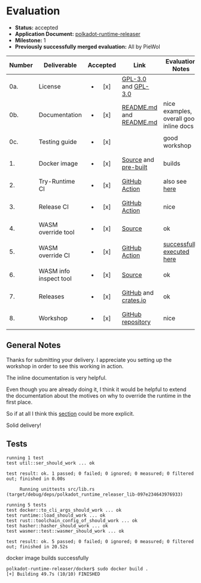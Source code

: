 # Evaluation

- **Status:** accepted
- **Application Document:** [polkadot-runtime-releaser](https://github.com/w3f/Grants-Program/blob/master/applications/polkadot-runtime-releaser.md)
- **Milestone:** 1
- **Previously successfully merged evaluation:** All by PieWol

| Number | Deliverable | Accepted | Link | Evaluation Notes |
| ------ | ----------- | :------: | ---- |----------------- |
| 0a. | License |<ul><li>[x] </li></ul> | [GPL-3.0](https://github.com/hack-ink/polkadot-runtime-releaser/blob/main/LICENSE) and [GPL-3.0](https://github.com/hack-ink/polkadot-runtime-releaser-workshop/blob/main/LICENSE)         |       |
|    0b. | Documentation          | <ul><li>[x] </li></ul>| [README.md](https://github.com/hack-ink/polkadot-runtime-releaser/blob/main/README.md) and [README.md](https://github.com/hack-ink/polkadot-runtime-releaser-workshop/blob/main/README.md) |  nice examples, overall good inline docs    |
|    0c. | Testing guide          |<ul><li>[x] </li></ul>|                                                                                                       |  good workshop     |
|     1. | Docker image           |<ul><li>[x] </li></ul>| [Source](https://github.com/hack-ink/polkadot-runtime-releaser/tree/main/docker) and [pre-built](https://ghcr.io/hack-ink/polkadot-runtime-releaser)                                       |  builds     |
|     2. | Try-Runtime CI         |<ul><li>[x] </li></ul>| [GitHub Action](https://github.com/hack-ink/polkadot-runtime-releaser/blob/main/action/try-runtime)                                                                                        |  also see [here](https://github.com/hack-ink/polkadot-runtime-releaser-workshop/pull/3#issuecomment-2563893012)      |
|     3. | Release CI             |<ul><li>[x] </li></ul>| [GitHub Action](https://github.com/hack-ink/polkadot-runtime-releaser-workshop/blob/main/.github/workflows/release.yml)                                                                    |  nice   |
|     4. | WASM override tool     |<ul><li>[x] </li></ul>| [Source](https://github.com/hack-ink/polkadot-runtime-releaser/blob/main/cli/src/cli/build.rs)                                     |   ok   |
|     5. | WASM override CI       |<ul><li>[x] </li></ul>| [GitHub Action](https://github.com/hack-ink/polkadot-runtime-releaser/blob/main/action/override)                                                                                           |   [successfully executed here](https://github.com/hack-ink/polkadot-runtime-releaser-workshop/actions/runs/12518574791)   |
|     6. | WASM info inspect tool |<ul><li>[x] </li></ul>| [Source](https://github.com/hack-ink/polkadot-runtime-releaser/blob/main/cli/src/cli/inspect.rs)                                    |   ok    |
|     7. | Releases               |<ul><li>[x] </li></ul>| [GitHub](https://github.com/hack-ink/polkadot-runtime-releaser/releases) and [crates.io](https://crates.io/crates/polkadot-runtime-releaser-cli)                                           |   ok  |
|     8. | Workshop               |<ul><li>[x] </li></ul>| [GitHub repository](https://github.com/hack-ink/polkadot-runtime-releaser-workshop)                                                                                                        |    nice   |


## General Notes
Thanks for submitting your delivery. I appreciate you setting up the workshop in order to see this working in action. 

The inline documentation is very helpful. 

Even though you are already doing it, I think it would be helpful to extend the documentation about the motives on why to override the runtime in the first place.

So if at all I think this [section](https://github.com/hack-ink/polkadot-runtime-releaser-workshop?tab=readme-ov-file#override) could be more explicit.

Solid delivery!



## Tests

````
running 1 test
test util::ser_should_work ... ok

test result: ok. 1 passed; 0 failed; 0 ignored; 0 measured; 0 filtered out; finished in 0.00s

     Running unittests src/lib.rs (target/debug/deps/polkadot_runtime_releaser_lib-097e234643976933)

running 5 tests
test docker::to_cli_args_should_work ... ok
test runtime::load_should_work ... ok
test rust::toolchain_config_of_should_work ... ok
test hasher::hasher_should_work ... ok
test wasmer::test::wasmer_should_work ... ok

test result: ok. 5 passed; 0 failed; 0 ignored; 0 measured; 0 filtered out; finished in 20.52s
````

docker image builds successfully
````
polkadot-runtime-releaser/docker$ sudo docker build .
[+] Building 49.7s (10/10) FINISHED             
````







